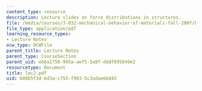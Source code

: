 ```yaml
---
content_type: resource
description: Lecture slides on force distributions in structures.
file: /media/courses/3-032-mechanical-behavior-of-materials-fall-2007/b08b5f3dbd3ac755f9035c3adae6bd43_lec2.pdf
file_type: application/pdf
learning_resource_types:
- Lecture Notes
ocw_type: OCWFile
parent_title: Lecture Notes
parent_type: CourseSection
parent_uid: e6ba1750-995a-aef5-5a8f-dddf695049e2
resourcetype: Document
title: lec2.pdf
uid: b08b5f3d-bd3a-c755-f903-5c3adae6bd43
---
```

